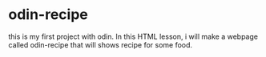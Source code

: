 # odin-recipe

this is my first project with odin. In this HTML lesson, i will make a webpage called odin-recipe that will shows recipe for some food. 